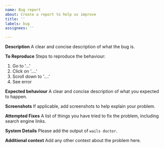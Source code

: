 ```yaml
---
name: Bug report
about: Create a report to help us improve
title: ''
labels: bug
assignees: ''

---
```

<!---
*** Please note: No new bug reports are being accepted for Wails v1 ***

Before submitting this issue, please do the following:
  - Do a web search for your error. This usually leads to a much better understanding of the issue.
  - Prove that the error is indeed a Wails bug and not an application bug, with a specific set of steps to reproduce. 
  - Search both the issue tracker (even closed issues) and discussion forums.
  - Try to fix it yourself. Keep a list of things you have done to fix the problem.   

If after doing all the above, the problem remains, please continue with this ticket providing *all* the information requested.

Bug reports that do not follow these steps will likely be closed, so please help us to help you.

--->

**Description**
A clear and concise description of what the bug is.

**To Reproduce**
Steps to reproduce the behaviour:

1. Go to '...'
2. Click on '....'
3. Scroll down to '....'
4. See error

**Expected behaviour**
A clear and concise description of what you expected to happen.

**Screenshots**
If applicable, add screenshots to help explain your problem.

**Attempted Fixes**
A list of things you have tried to fix the problem, including search engine links.

**System Details**
Please add the output of `wails doctor`.

**Additional context**
Add any other context about the problem here.

